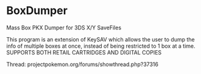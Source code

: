BoxDumper
=========

Mass Box PKX Dumper for 3DS X/Y SaveFiles

This program is an extension of KeySAV which allows the user to dump the info of multiple boxes at once, instead of being restricted to 1 box at a time.
SUPPORTS BOTH RETAIL CARTRIDGES AND DIGITAL COPIES

Thread:
projectpokemon.org/forums/showthread.php?37316
